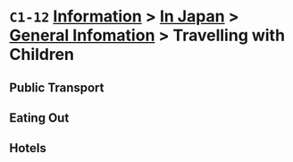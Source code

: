 # `C1-12` [Information](../../) > [In Japan](../) > [General Infomation](../general%20information) > Travelling with Children

## Public Transport
## Eating Out
## Hotels
